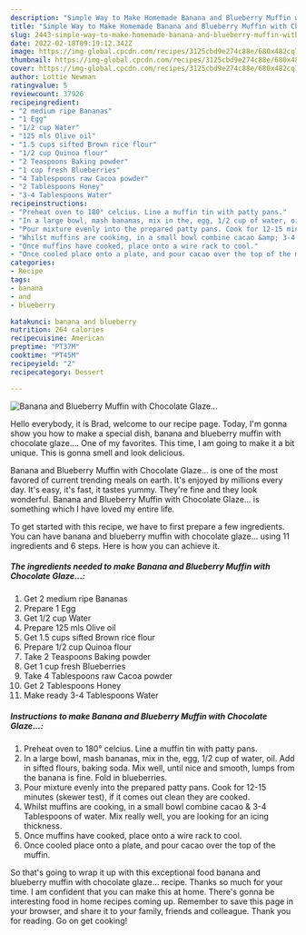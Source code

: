 ```yaml
---
description: "Simple Way to Make Homemade Banana and Blueberry Muffin with Chocolate Glaze..."
title: "Simple Way to Make Homemade Banana and Blueberry Muffin with Chocolate Glaze..."
slug: 2443-simple-way-to-make-homemade-banana-and-blueberry-muffin-with-chocolate-glaze
date: 2022-02-18T09:19:12.342Z
image: https://img-global.cpcdn.com/recipes/3125cbd9e274c88e/680x482cq70/banana-and-blueberry-muffin-with-chocolate-glaze-recipe-main-photo.jpg
thumbnail: https://img-global.cpcdn.com/recipes/3125cbd9e274c88e/680x482cq70/banana-and-blueberry-muffin-with-chocolate-glaze-recipe-main-photo.jpg
cover: https://img-global.cpcdn.com/recipes/3125cbd9e274c88e/680x482cq70/banana-and-blueberry-muffin-with-chocolate-glaze-recipe-main-photo.jpg
author: Lottie Newman
ratingvalue: 5
reviewcount: 37926
recipeingredient:
- "2 medium ripe Bananas"
- "1 Egg"
- "1/2 cup Water"
- "125 mls Olive oil"
- "1.5 cups sifted Brown rice flour"
- "1/2 cup Quinoa flour"
- "2 Teaspoons Baking powder"
- "1 cup fresh Blueberries"
- "4 Tablespoons raw Cacoa powder"
- "2 Tablespoons Honey"
- "3-4 Tablespoons Water"
recipeinstructions:
- "Preheat oven to 180° celcius. Line a muffin tin with patty pans."
- "In a large bowl, mash bananas, mix in the, egg, 1/2 cup of water, oil. Add in sifted flours, baking soda. Mix well, until nice and smooth, lumps from the banana is fine. Fold in blueberries."
- "Pour mixture evenly into the prepared patty pans. Cook for 12-15 minutes (skewer test), if it comes out clean they are cooked."
- "Whilst muffins are cooking, in a small bowl combine cacao &amp; 3-4 Tablespoons of water. Mix really well, you are looking for an icing thickness."
- "Once muffins have cooked, place onto a wire rack to cool."
- "Once cooled place onto a plate, and pour cacao over the top of the muffin."
categories:
- Recipe
tags:
- banana
- and
- blueberry

katakunci: banana and blueberry 
nutrition: 264 calories
recipecuisine: American
preptime: "PT37M"
cooktime: "PT45M"
recipeyield: "2"
recipecategory: Dessert

---
```



![Banana and Blueberry Muffin with Chocolate Glaze...](https://img-global.cpcdn.com/recipes/3125cbd9e274c88e/680x482cq70/banana-and-blueberry-muffin-with-chocolate-glaze-recipe-main-photo.jpg)

Hello everybody, it is Brad, welcome to our recipe page. Today, I'm gonna show you how to make a special dish, banana and blueberry muffin with chocolate glaze.... One of my favorites. This time, I am going to make it a bit unique. This is gonna smell and look delicious.

Banana and Blueberry Muffin with Chocolate Glaze... is one of the most favored of current trending meals on earth. It's enjoyed by millions every day. It's easy, it's fast, it tastes yummy. They're fine and they look wonderful. Banana and Blueberry Muffin with Chocolate Glaze... is something which I have loved my entire life.




To get started with this recipe, we have to first prepare a few ingredients. You can have banana and blueberry muffin with chocolate glaze... using 11 ingredients and 6 steps. Here is how you can achieve it.

<!--inarticleads1-->

##### The ingredients needed to make Banana and Blueberry Muffin with Chocolate Glaze...:

1. Get 2 medium ripe Bananas
1. Prepare 1 Egg
1. Get 1/2 cup Water
1. Prepare 125 mls Olive oil
1. Get 1.5 cups sifted Brown rice flour
1. Prepare 1/2 cup Quinoa flour
1. Take 2 Teaspoons Baking powder
1. Get 1 cup fresh Blueberries
1. Take 4 Tablespoons raw Cacoa powder
1. Get 2 Tablespoons Honey
1. Make ready 3-4 Tablespoons Water




<!--inarticleads2-->

##### Instructions to make Banana and Blueberry Muffin with Chocolate Glaze...:

1. Preheat oven to 180° celcius. Line a muffin tin with patty pans.
1. In a large bowl, mash bananas, mix in the, egg, 1/2 cup of water, oil. Add in sifted flours, baking soda. Mix well, until nice and smooth, lumps from the banana is fine. Fold in blueberries.
1. Pour mixture evenly into the prepared patty pans. Cook for 12-15 minutes (skewer test), if it comes out clean they are cooked.
1. Whilst muffins are cooking, in a small bowl combine cacao &amp; 3-4 Tablespoons of water. Mix really well, you are looking for an icing thickness.
1. Once muffins have cooked, place onto a wire rack to cool.
1. Once cooled place onto a plate, and pour cacao over the top of the muffin.




So that's going to wrap it up with this exceptional food banana and blueberry muffin with chocolate glaze... recipe. Thanks so much for your time. I am confident that you can make this at home. There's gonna be interesting food in home recipes coming up. Remember to save this page in your browser, and share it to your family, friends and colleague. Thank you for reading. Go on get cooking!
